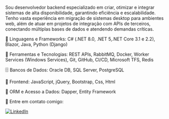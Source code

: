 <p align="left"> 
  Sou desenvolvedor backend especializado em criar, otimizar e integrar sistemas de alta disponibilidade, garantindo eficiência e escalabilidade. Tenho vasta experiência em migração de sistemas desktop para ambientes web, além de atuar em projetos de integração com APIs de terceiros, conectando múltiplas bases de dados e atendendo demandas críticas.
</p>

<p align="left">
  🦄 Linguagens e Frameworks: C# (.NET 8.0, .NET 5,.NET Core 3.1 e 2.2), Blazor, Java, Python (Django)
</p>

<p align="left">
  💼 Ferramentas e Tecnologias: REST APIs, RabbitMQ, Docker, Worker Services (Windows Services), Git, GitHub, CI/CD, Microsoft TFS, Redis
</p>

<p align="left">
  🗄️ Bancos de Dados: Oracle DB, SQL Server, PostgreSQL
</p>

<p align="left">
  🎨 Frontend: JavaScript, jQuery, Bootstrap, Css, Html
</p>

<p align="left">
  💾 ORM e Acesso a Dados: Dapper, Entity Framework
</p>

<p align="left">
  💌 Entre em contato comigo:
</p>


<p align="left">
  <a href="#" title="LinkedIn">
    <img src="https://img.shields.io/badge/-Linkedin-0e76a8?style=flat-square&logo=Linkedin&logoColor=white&link=https://www.linkedin.com/in/wesleymfarias/" alt="LinkedIn"/>
  </a>
</p>
